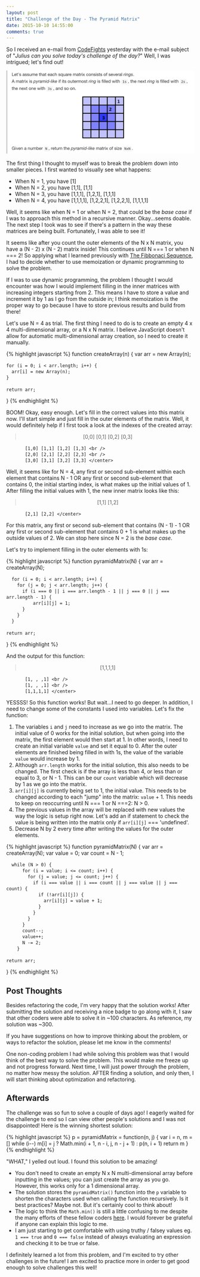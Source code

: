 ```yaml
---
layout: post
title: "Challenge of the Day - The Pyramid Matrix"
date: 2015-10-10 14:55:00
comments: true
---
```


So I received an e-mail from [CodeFights](https://codefights.com) yesterday with the e-mail subject of "*Julius can you solve today's challenge of the day?*" Well, I was intrigued; let's find out!

![alt text](/assets/img/challenge.png "Challenge of the Day")

The first thing I thought to myself was to break the problem down into smaller pieces. I first wanted to visually see what happens:

  * When N = 1, you have [1]
  * When N = 2, you have [1,1], [1,1]
  * When N = 3, you have [1,1,1], [1,2,1], [1,1,1]
  * When N = 4, you have [1,1,1,1], [1,2,2,1], [1,2,2,1], [1,1,1,1]

Well, it seems like when N = 1 or when N = 2, that could be the *base case* if I was to approach this method in a recursive manner. Okay...seems doable. The next step I took was to see if there's a pattern in the way these matrices are being built. Fortunately, I was able to see it!

It seems like after you count the outer elements of the N x N matrix, you have a (N - 2) x (N - 2) matrix inside! This continues until N === 1 or when N === 2! So applying what I learned previously with [The Fibbonaci Sequence](http://juliusjung.info/2015/07/03/fibonacci-sequence-a-new-perspective/), I had to decide whether to use memoization or dynamic programming to solve the problem. 

If I was to use dynamic programming, the problem I thought I would encounter was how I would implement filling in the inner matrices with increasing integers starting from 2. This means I have to store a value and increment it by 1 as I go from the outside in; I think memoization is the proper way to go because I have to store previous results and build from there!

Let's use N = 4 as trial. The first thing I need to do is to create an empty 4 x 4 multi-dimensional array, or a N x N matrix. I believe JavaScript doesn't allow for automatic multi-dimensional array creation, so I need to create it manually.

{% highlight javascript %}
  function createArray(n) {
    var arr = new Array(n);

    for (i = 0; i < arr.length; i++) {
      arr[i] = new Array(n);
    }

    return arr;
  }
{% endhighlight %}

BOOM! Okay, easy enough. Let's fill in the correct values into this matrix now. I'll start simple and just fill in the outer elements of the matrix. Well, it would definitely help if I first took a look at the indexes of the created array:

> <center> [0,0] [0,1] [0,2] [0,3] <br />
           [1,0] [1,1] [1,2] [1,3] <br />
           [2,0] [2,1] [2,2] [2,3] <br />
           [3,0] [3,1] [3,2] [3,3] </center>

Well, it seems like for N = 4, any first or second sub-element within each element that contains N - 1 OR any first or second sub-element that contains 0, the initial starting index, is what makes up the initial values of 1. After filling the initial values with 1, the new inner matrix looks like this:

> <center> [1,1] [1,2] <br />
           [2,1] [2,2] </center>

For this matrix, any first or second sub-element that contains (N - 1) - 1 OR any first or second sub-element that contains 0 + 1 is what makes up the outside values of 2. We can stop here since N = 2 is the *base case*.

Let's try to implement filling in the outer elements with 1s:

{% highlight javascript %}
  function pyramidMatrix(N) {
    var arr = createArray(N);
      
      for (i = 0; i < arr.length; i++) {
        for (j = 0; j < arr.length; j++) {
          if (i === 0 || i === arr.length - 1 || j === 0 || j === arr.length - 1) {
              arr[i][j] = 1;
          }
        }
      }

    return arr;
  }
{% endhighlight %}

And the output for this function:


> <center> [1,1,1,1] <br />
           [1, , ,1] <br />
           [1, , ,1] <br />
           [1,1,1,1] </center>

YESSSS! So this function works! But wait...I need to go deeper. In addition, I need to change some of the constants I used into variables. Let's fix the function:

  1. The variables ```i``` and ```j``` need to increase as we go into the matrix. The initial value of 0 works for the initial solution, but when going into the matrix, the first element would then start at 1. In other words, I need to create an initial variable ```value``` and set it equal to 0. After the outer elements are finished being filled in with 1s, the value of the variable ```value``` would increase by 1.
  2. Although ```arr.length``` works for the initial solution, this also needs to be changed. The first check is if the array is less than 4, or less than or equal to 3, or N - 1. This can be our ```count``` variable which will decrease by 1 as we go into the matrix.
  3. ```arr[i][j]``` is currently being set to 1, the initial value. This needs to be changed according to each "jump" into the matrix: ```value``` + 1. This needs to keep on reoccurring until N === 1 or N ===2: N > 0.
  4. The previous values in the array will be replaced with new values the way the logic is setup right now. Let's add an if statement to check the value is being written into the matrix only if ```arr[i][j]``` === 'undefined'.
  5. Decrease N by 2 every time after writing the values for the outer elements.

{% highlight javascript %}
  function pyramidMatrix(N) {
    var arr = createArray(N);
    var value = 0;
    var count = N - 1;
      
      while (N > 0) {
          for (i = value; i <= count; i++) {
            for (j = value; j <= count; j++) {
              if (i === value || i === count || j === value || j === count) {
                if (!arr[i][j]) {
                  arr[i][j] = value + 1;
                }
              }
            }
          }
          count--;
          value++;
          N -= 2;
        }

    return arr;
  }
{% endhighlight %}

## Post Thoughts

Besides refactoring the code, I'm very happy that the solution works! After submitting the solution and receiving a nice badge to go along with it, I saw that other coders were able to solve it in ~100 characters. As reference, my solution was ~300.

If you have suggestions on how to improve thinking about the problem, or ways to refactor the solution, please let me know in the comments!

One non-coding problem I had while solving this problem was that I would think of the best way to solve the problem. This would make me freeze up and not progress forward. Next time, I will just power through the problem, no matter how messy the solution. AFTER finding a solution, and only then, I will start thinking about optimization and refactoring.

## Afterwards

The challenge was so fun to solve a couple of days ago! I eagerly waited for the challenge to end so I can view other people's solutions and I was not disappointed! Here is the winning shortest solution:

{% highlight javascript %}
  p = pyramidMatrix = function(n, j) {
    var i = n, m = []
    while (i--) m[i] = j ? Math.min(i + 1, n - i, j, n - j + 1) : p(n, i + 1)
    return m
  }
{% endhighlight %}

"WHAT," I yelled out loud. I found this solution to be amazing!

  * You don't need to create an empty N x N multi-dimensional array before inputting in the values; you can just create the array as you go. However, this works only for a 1 dimensional array.
  * The solution stores the ```pyramidMatrix()``` function into the ```p``` variable to shorten the characters used when calling the function recursively. Is it best practices? Maybe not. But it's certainly cool to think about!
  * The logic to think the ```Math.min()``` is still a little confusing to me despite the many efforts of these fellow coders [here](https://codefights.com/feed/uwL9WdLELb6QGLNRB). I would forever be grateful if anyone can explain this logic to me.
  * I am just starting to get comfortable with using truthy / falsey values eg. ```1 === true``` and ```0 === false``` instead of always evaluating an expression and checking it to be true or false.

I definitely learned a lot from this problem, and I'm excited to try other challenges in the future! I am excited to practice more in order to get good enough to solve challenges this well!